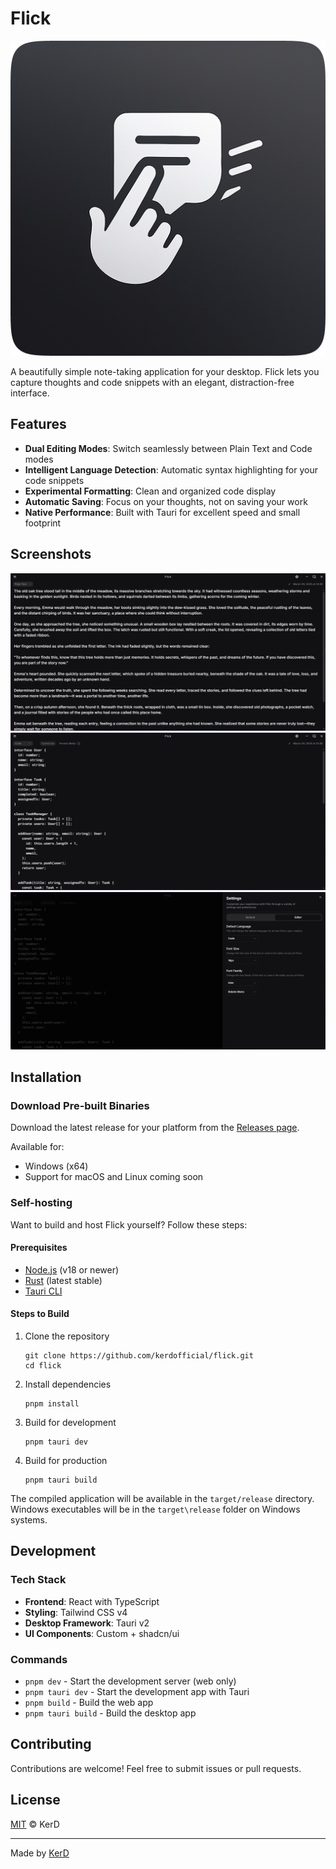 # Flick

![Flick Banner](./src-tauri/icons/icon.png)

A beautifully simple note-taking application for your desktop. Flick lets you capture thoughts and code snippets with an elegant, distraction-free interface.

## Features

- **Dual Editing Modes**: Switch seamlessly between Plain Text and Code modes
- **Intelligent Language Detection**: Automatic syntax highlighting for your code snippets
- **Experimental Formatting**: Clean and organized code display
- **Automatic Saving**: Focus on your thoughts, not on saving your work
- **Native Performance**: Built with Tauri for excellent speed and small footprint

## Screenshots

![Plain Text Mode](./assets/screenshot-text.png)
![Code Mode](./assets/screenshot-code.png)
![Settings Menu](./assets/screenshot-settings.png)

## Installation

### Download Pre-built Binaries

Download the latest release for your platform from the [Releases page](https://github.com/kerdofficial/flick/releases).

Available for:

- Windows (x64)
- Support for macOS and Linux coming soon

### Self-hosting

Want to build and host Flick yourself? Follow these steps:

#### Prerequisites

- [Node.js](https://nodejs.org/) (v18 or newer)
- [Rust](https://www.rust-lang.org/tools/install) (latest stable)
- [Tauri CLI](https://tauri.app/v2/guides/getting-started/setup/cli/)

#### Steps to Build

1. Clone the repository

   ```
   git clone https://github.com/kerdofficial/flick.git
   cd flick
   ```

2. Install dependencies

   ```
   pnpm install
   ```

3. Build for development

   ```
   pnpm tauri dev
   ```

4. Build for production
   ```
   pnpm tauri build
   ```

The compiled application will be available in the `target/release` directory. Windows executables will be in the `target\release` folder on Windows systems.

## Development

### Tech Stack

- **Frontend**: React with TypeScript
- **Styling**: Tailwind CSS v4
- **Desktop Framework**: Tauri v2
- **UI Components**: Custom + shadcn/ui

### Commands

- `pnpm dev` - Start the development server (web only)
- `pnpm tauri dev` - Start the development app with Tauri
- `pnpm build` - Build the web app
- `pnpm tauri build` - Build the desktop app

## Contributing

Contributions are welcome! Feel free to submit issues or pull requests.

## License

[MIT](LICENSE) © KerD

---

Made by [KerD](https://github.com/kerdofficial)
